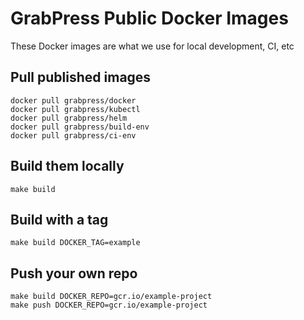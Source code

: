# GrabPress Public Docker Images
These Docker images are what we use for local development, CI, etc

## Pull published images
```
docker pull grabpress/docker
docker pull grabpress/kubectl
docker pull grabpress/helm
docker pull grabpress/build-env
docker pull grabpress/ci-env
```

## Build them locally
```
make build
```

## Build with a tag
```
make build DOCKER_TAG=example
```

## Push your own repo
```
make build DOCKER_REPO=gcr.io/example-project
make push DOCKER_REPO=gcr.io/example-project
```

